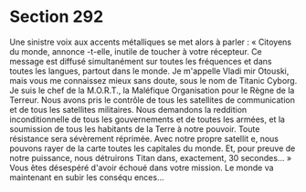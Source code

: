 # Section 292

Une sinistre voix  aux accents métalliques se met alors à parler : « Citoyens du monde,
annonce -t-elle, inutile de toucher à votre récepteur. Ce message est diffusé simultanément
sur toutes les fréquences et dans toutes les langues, partout dans le monde. Je m'appelle
Vladi mir Otouski, mais vous me connaissez mieux sans doute, sous le nom de Titanic
Cyborg. Je suis le chef de la M.O.R.T., la Maléfique Organisation pour le Règne de la
Terreur. Nous avons pris le contrôle de tous les satellites de communication et de tous les
satellites militaires. Nous demandons la reddition inconditionnelle de tous les
gouvernements et de toutes les armées, et la soumission de tous les habitants de la Terre à
notre pouvoir. Toute résistance sera sévèrement réprimée. Avec notre propre satellit e,
nous pouvons rayer de la carte toutes les capitales du monde. Et, pour preuve de notre
puissance, nous détruirons Titan dans, exactement, 30 secondes... » Vous êtes désespéré
d'avoir échoué dans votre mission. Le monde va maintenant en subir les conséqu ences...